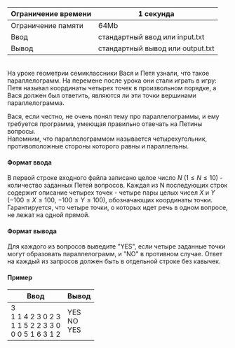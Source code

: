 | Ограничение времени 	| 1 секунда                        	|
|---------------------	|----------------------------------	|
| Ограничение памяти  	| 64Mb                             	|
| Ввод                	| стандартный ввод или input.txt   	|
| Вывод               	| стандартный вывод или output.txt 	|

\
На уроке геометрии семиклассники Вася и Петя узнали, что такое параллелограмм. На перемене после урока они стали играть в игру: 
Петя называл координаты четырех точек в произвольном порядке, а Вася должен был ответить, являются ли эти точки вершинами параллелограмма.

Вася, если честно, не очень понял тему про параллелограммы, и ему требуется программа, умеющая правильно отвечать на Петины вопросы.
\
Напомним, что параллелограммом называется четырехугольник, противоположные стороны которого равны и параллельны.

#### Формат ввода ####

В первой строке входного файла записано целое число $N$ $(1 ≤ N ≤ 10)$ - количество заданных Петей вопросов. 
Каждая из N последующих строк содержит описание четырех точек - четыре пары целых чисел $X$ и $Y$ $(−100 ≤ X ≤ 100$, $−100 ≤ Y ≤ 100)$, обозначающих координаты точки. 
Гарантируется, что четыре точки, о которых идет речь в одном вопросе, не лежат на одной прямой.

#### Формат вывода ####

Для каждого из вопросов выведите "YES", если четыре заданные точки могут образовать параллелограмм, и "NO" в противном случае. 
Ответ на каждый из запросов должен быть в отдельной строке без кавычек.

#### Пример ####

|                        Ввод                       	|    Вывод   	|
|-------------------------------------------------	|----------	|
| 3  <br />   1 1 4 2 3 0 2 3  <br />  1 1 5 2 2 3 3 0  <br />  0 0 5 1 6 3 1 2 	 <br /> | YES  <br />  NO  <br />  YES 	|
